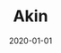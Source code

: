 ---
title: 'Akin'
description: 'Shot by Ogo'
size: 'm'
type: 'image'
date: '2020-01-01'
cover: '/images/akin/akin.jpg'
path: '/images/akin/'
---